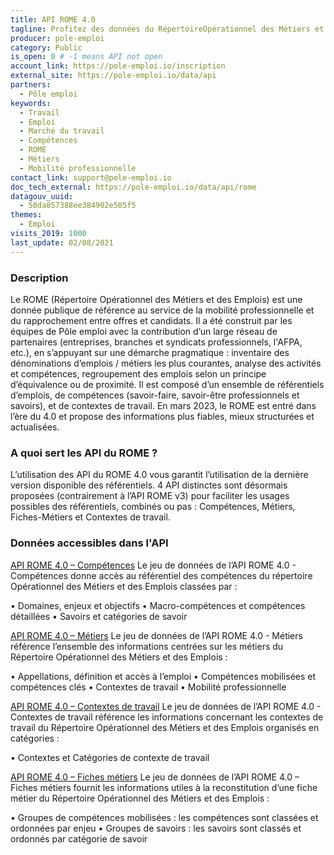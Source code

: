 ```yaml
---
title: API ROME 4.0
tagline: Profitez des données du RépertoireOpérationnel des Métiers et des Emplois (ROME) pour favoriser la connaissancedes métiers et la mobilité professionnelle.
producer: pole-emploi
category: Public
is_open: 0 # -1 means API not open
account_link: https://pole-emploi.io/inscription
external_site: https://pole-emploi.io/data/api
partners:
  - Pôle emploi
keywords:
  - Travail
  - Emploi
  - Marché du travail
  - Compétences
  - ROME
  - Métiers
  - Mobilité professionnelle
contact_link: support@pole-emploi.io
doc_tech_external: https://pole-emploi.io/data/api/rome
datagouv_uuid:
  - 58da857388ee384902e505f5
themes:
  - Emploi
visits_2019: 1000
last_update: 02/08/2021
---
```


### Description

Le ROME (Répertoire Opérationnel des Métiers et des Emplois) est une donnée publique de référence au service de la mobilité professionnelle et du rapprochement entre offres et candidats. 
Il a été construit par les équipes de Pôle emploi avec la contribution d’un large réseau de partenaires (entreprises, branches et syndicats professionnels, l'AFPA, etc.), en s’appuyant sur une démarche pragmatique : inventaire des dénominations d’emplois / métiers les plus courantes, analyse des activités et compétences, regroupement des emplois selon un principe d’équivalence ou de proximité.
Il est composé d’un ensemble de référentiels d’emplois, de compétences (savoir-faire, savoir-être professionnels et savoirs), et de contextes de travail. 
En mars 2023, le ROME est entré dans l’ère du 4.0 et propose des informations plus fiables, mieux structurées et actualisées.

### A quoi sert les API du ROME ?

L’utilisation des API du ROME 4.0 vous garantit l’utilisation de la dernière version disponible des référentiels.
4 API distinctes sont désormais proposées (contrairement à l’API ROME v3) pour faciliter les usages possibles des référentiels, combinés ou pas : Compétences, Métiers, Fiches-Métiers et Contextes de travail.

### Données accessibles dans l'API

[API ROME 4.0 – Compétences](https://pole-emploi.io/data/api/rome-4-0-competences)
Le jeu de données de l’API ROME 4.0 - Compétences donne accès au référentiel des compétences du répertoire Opérationnel des Métiers et des Emplois classées par : 

•	Domaines, enjeux et objectifs
•	Macro-compétences et compétences détaillées
•	Savoirs et catégories de savoir

[API ROME 4.0 – Métiers](https://pole-emploi.io/data/api/rome-4-0-metiers)
Le jeu de données de l’API ROME 4.0 - Métiers référence l’ensemble des informations centrées sur les métiers du Répertoire Opérationnel des Métiers et des Emplois : 

•	Appellations, définition et accès à l’emploi
•	Compétences mobilisées et compétences clés
•	Contextes de travail
•	Mobilité professionnelle

[API ROME 4.0 – Contextes de travail](https://pole-emploi.io/data/api/rome-4-0-contextes-travail)
Le jeu de données de l’API ROME 4.0 - Contextes de travail référence les informations concernant les contextes de travail du Répertoire Opérationnel des Métiers et des Emplois organisés en catégories : 

•	Contextes et Catégories de contexte de travail

[API ROME 4.0 – Fiches métiers](https://pole-emploi.io/data/api/rome-4-0-fiches-metiers)
Le jeu de données de l’API ROME 4.0 – Fiches métiers fournit les informations utiles à la reconstitution d’une fiche métier du Répertoire Opérationnel des Métiers et des Emplois :

•	Groupes de compétences mobilisées : les compétences sont classées et ordonnées par enjeu
•	Groupes de savoirs : les savoirs sont classés et ordonnés par catégorie de savoir
